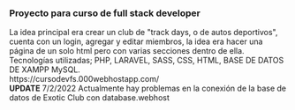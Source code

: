 <h3>Proyecto para curso de full stack developer</h3>
La idea principal era crear un club de "track days, o de autos deportivos", cuenta con un login, agregar y editar miembros, la idea era hacer una página de un solo html pero con varias secciones dentro de ella. <br>
Tecnologías utilizadas; PHP, LARAVEL, SASS, CSS, HTML, BASE DE DATOS DE XAMPP MySQL.
<br>
https://cursodevfs.000webhostapp.com/<br>
<strong>UPDATE</strong> 7/2/2022 Actualmente hay problemas en la conexión de la base de datos de Exotic Club con database.webhost
